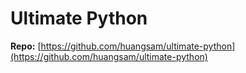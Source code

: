 # Ultimate Python

**Repo:** [https://github.com/huangsam/ultimate-python](https://github.com/huangsam/ultimate-python)
